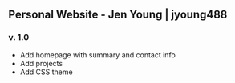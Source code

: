 ## Personal Website - Jen Young | jyoung488

### v. 1.0

- Add homepage with summary and contact info
- Add projects
- Add CSS theme
